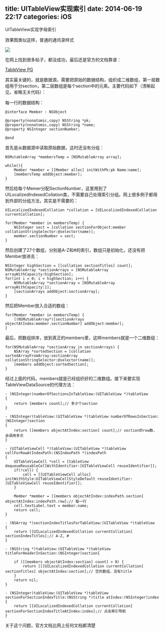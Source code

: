 title: UITableView实现索引
date: 2014-06-19 22:17
categories: iOS 
---
UITableView实现字母索引
<!--more-->

效果图类似这样，普通的通讯录样式

![](http://img.blog.csdn.net/20140619222150703)

在网上找到很多帖子，都没成功，最后还是官方的文档靠谱：

[TableView PG](https://developer.apple.com/library/ios/documentation/userexperience/conceptual/tableview_iphone/CreateConfigureTableView/CreateConfigureTableView.html#//apple_ref/doc/uid/TP40007451-CH6-SW30)

其实最关键的，就是数据源。需要把原始的数据结构，组织成二维数组，第一层数组用于分section，第二层数组是每个section中的元素。主要代码如下（清晰起见，省略无关代码）：

每一行的数据结构：

```
@interface Member : NSObject

@property(nonatomic,copy) NSString *pk;
@property(nonatomic,copy) NSString *name;
@property NSInteger sectionNumber;

@end
```

首先是从数据源中读取原始数据，这时还没有分组：
```
NSMutableArray *membersTemp = [NSMutableArray array];

while(){
    Member *member = [[Member alloc] initWithPk:pk Name:name];
    [membersTemp addObject:member];
}
```

然后给每个Memer分配SectionNumber，这里用到了UILocalizedIndexedCollation类，不需要自己处理索引分组。网上很多例子都用到外部的分组方法，其实是不需要的：

```
UILocalizedIndexedCollation *collation = [UILocalizedIndexedCollation currentCollation];

for(Member *member in membersTemp) {
    NSInteger sect = [collation sectionForObject:member collationStringSelector:@selector(name)];
    member.sectionNumber = sect;
}
```

然后创建了27个数组，分别是A-Z和\#的索引，数组只是初始化，还没有把Member放进去：

```
NSInteger highSection = [[collation sectionTitles] count];
NSMutableArray *sectionArrays = [NSMutableArray arrayWithCapacity:highSection];
for(int i = 0; i < highSection; i++) {
    NSMutableArray *sectionArray = [NSMutableArray arrayWithCapacity:1];
    [sectionArrays addObject:sectionArray];
}
```

然后把Member放入合适的数组：

```
for(Member *member in membersTemp) {
    [(NSMutableArray*)[sectionArrays objectAtIndex:member.sectionNumber] addObject:member];
}
```

最后，把数组排序，放到真正的members里，这样members就是一个二维数组：

```
for(NSMutableArray *sectionArray in sectionArrays) {
    NSArray *sortedSection = [collation sortedArrayFromArray:sectionArray collationStringSelector:@selector(name)];
    [members addObject:sortedSection];
}
```

经过上面的代码，members就是已经组织好的二维数组。接下来要实现TableViewDataSource的代理方法：

```
- (NSInteger)numberOfSectionsInTableView:(UITableView *)tableView
{
    return [members count];// 多少个section
}

- (NSInteger)tableView:(UITableView *)tableView numberOfRowsInSection:(NSInteger)section
{
    return [[members objectAtIndex:section] count];// section的row数，会调用多次
}

- (UITableViewCell *)tableView:(UITableView *)tableView cellForRowAtIndexPath:(NSIndexPath *)indexPath
{    
    UITableViewCell *cell = [tableView dequeueReusableCellWithIdentifier:[UITableViewCell reuseIdentifier]];
    if(!cell) {
        cell = [[UITableViewCell alloc] initWithStyle:UITableViewCellStyleDefault reuseIdentifier:[UITableViewCell reuseIdentifier]];
    }

    Member *member = [[members objectAtIndex:indexPath.section] objectAtIndex:indexPath.row];// 每一行
    cell.textLabel.text = member.name;
    return cell;
}

- (NSArray *)sectionIndexTitlesForTableView:(UITableView *)tableView
{
    return [[UILocalizedIndexedCollation currentCollation] sectionIndexTitles];// A-Z, #
}

- (NSString *)tableView:(UITableView *)tableView titleForHeaderInSection:(NSInteger)section{

    if ([[members objectAtIndex:section] count] > 0) {
        return [[[UILocalizedIndexedCollation currentCollation] sectionTitles] objectAtIndex:section];// 空的数组，没有title
    }
    return nil;
}

- (NSInteger)tableView:(UITableView *)tableView sectionForSectionIndexTitle:(NSString *)title atIndex:(NSInteger)index
{
    return [[UILocalizedIndexedCollation currentCollation] sectionForSectionIndexTitleAtIndex:index];// 点击索引导航
}
```

关于这个问题，官方文档比网上任何文档都清楚